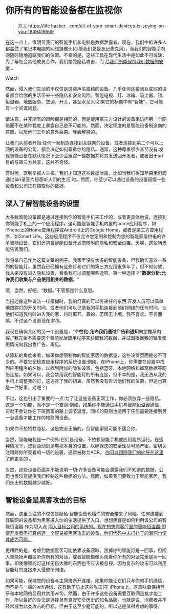 # 你所有的智能设备都在监视你

> 原文:[https://life hacker . com/all-of-your-smart-devices-is-spying-on-you-1849419669](https://lifehacker.com/all-of-your-smart-devices-are-spying-on-you-1849419669)

在这一点上，很明显我们的智能手机和电脑是数据泄露者。现在，我们中的许多人都盖住了笔记本电脑的网络摄像头(尽管我们总是忘记麦克风)，而我们的智能手机则随时随地追踪我们的位置。不幸的是，这些工具在现代生活中是如此不可或缺，为了与社会其他成员合作，我们接受隐私攻击，而 [尽我们所能保持我们数据的安全](https://lifehacker.com/your-iphone-apps-know-way-too-much-about-you-1847964294) 。

Watch

然而，侵入我们生活的不仅仅是这些声名狼藉的设备。几乎任何连接到互联网的设备都会给你的生活带来一些隐私和安全风险。智能电视、灯、冰箱、吸尘器、锁、恒温器、地图服务、空调、开关，甚至水龙头:如果它的标题中有“智能”，它可能有一个间谍问题。

请注意，并非所有的风险都是相同的，但是使用第三方设计的设备来访问另一个网络而不在某种程度上暴露自己是不可能的。然而，决定程度的是智能设备制造商的意图，以及他们工作的意外后果。我会解释的。

让我们从前者开始:任何一家制造连接到互联网的设备，或者连接到第二个可以上网的设备的公司，都会决定如何尊重你的隐私。通常，这种尊重很少甚至没有:发现智能设备在默认情况下至少会跟踪一些数据并将其发送回开发者，或者出于ad 目的与第三方共享，这并不奇怪。

有时候，直到举报人举报，我们才知道这些数据泄露，比如当我们得知苹果承包商通过Siri录音片段窃听人们的生活 时。然而，你至少可以通过设备的设置窥探一些设备和公司正在窃取你的数据。

## 深入了解智能设备的设置

大多数智能设备都是通过连接到你的智能手机来工作的，或者更具体地说，连接到你智能手机上的一个应用程序。这可能是智能手机内置的home应用程序，如iPhone上的Home应用程序或Android上的Google Home，或者是第三方应用程序，如Smart Life。这些应用程序不仅允许您定制和控制为您的智能家居供电的许多智能设备，它们还包含智能设备开发商随附的隐私和安全设置。天哪，这些场景能告诉我们。

我将举自己作为这篇文章的例子。我家里没有太多的智能设备，但我确实喜欢一系列的智能灯。虽然我已经拥有这些灯和它们的第三方应用很多年了，但不知何故，我从来没有进入隐私设置，看看我可以调整哪些选项。第一种选择？"**数据分析:允许我们收集与产品使用相关的数据**。"

哦，当然。好吧。“数据。”不管那是什么意思。

当描述像这种说法一样模糊时，我的灯真的可以传递任何东西:开发人员可以简单地跟踪灯的开关时间，或者他们可以记录我的手机连接到他们网络的任何时间，让他们知道我何时进入我的家，何时离开。真的，范围无止境，我不喜欢。不言而喻，不过这个设置现在*禁用*。

我现在确保关闭的另一个设置是，“**个性化:允许我们通过广告和通知**向您推荐内容。”我完全不需要这个智能家居应用程序来获取我的数据，并试图根据我的轻度使用情况向我出售广告。再见。

从隐私的角度来看，如果你想限制你的智能家居的数据量，这些设置页面是必不可少的。不要忘记检查应用程序的系统设置:例如，在iPhone上，你需要在设置中找到应用程序的名称，以找到附加的隐私设置，包括蓝牙、本地网络和蜂窝数据等网络连接。如果可以，我会禁用我的智能灯的所有连接，但不幸的是，我无法从我的手机上调整我的灯，这违背了我的初衷。虽然我没有告诉他们我的位置，但这也算是一件好事，对吧？)

不过，这也引出了重要的一点:为了让这些设备正常工作，你必须放弃一些隐私。这是一个功能，而不是一个错误:例如，如果你不能通过手机与智能恒温器通信，它就不会让你在下班回家的路上调节温度。同样的原则也适用于任何需要连接到另一台设备才能工作的物联网设备。

如果你不想牺牲隐私，这是完全正确的，但智能家居可能不适合你。

当然，智能电视是一个例外:它们是设备，不依赖智能手机或应用程序运行。在这种情况下，您将滚动浏览电视本身的设置，以确保您的安全性尽可能严密。密切关注跟踪你所观看的一切的设置，通常被称为ACR。 [你可以跟随我们的向导在这里了解更多的](https://lifehacker.com/how-to-stop-your-tv-from-tracking-everything-you-watch-1848468914) 。

当然，这些设置页面并不能说明一切:许多设备可能会泄露我们不知道的数据，公司也很乐意提供我们控制这些数据的方法。然而，如果我们要致力于智能家居，我们交出的数据越少越好。

## 智能设备是黑客攻击的目标

然而，这里关注的不仅仅是隐私:智能设备也给你的安全带来了风险。任何连接到互联网的设备都为黑客进入你的生活提供了入口。想想黑客是如何利用该公司的智能恒温器 作为切入点 [闯入目标公司的系统的。现在想想你客厅里的智能恒温器:即使开发者不打算创造一个容易被黑客攻击的设备，他们代码中未打补丁的漏洞也使其成为可能。](https://www.nytimes.com/2014/02/06/technology/heat-system-called-door-to-target-for-hackers.html)

更糟糕的是，考虑到数据黑客可能依靠设备窃取。黑掉你的智能灯是一回事，但闯入智能扬声器监听你所有的对话，或者智能摄像头观看你所有的对话完全是另一回事。即使像智能灯这样无伤大雅的东西也不应该被忽视，因为复杂的攻击可以利用智能灯的连接来入侵整个网络。

如果可能，保持您的设备与主网络断开连接。如果你能让它们只与你的手机通信，而不是与一般的wifi通信，这有助于防止这些攻击(在 iPhone上，这意味着保持蓝牙和本地网络启用并禁用wifi)。然而，由于许多这些设备需要互联网连接才能工作，所以最好的办法是选择具有良好安全历史的知名品牌。也就是说，消费者并不经常成为此类攻击的目标，但由于这至少是可能的，所以这是值得考虑的事情。